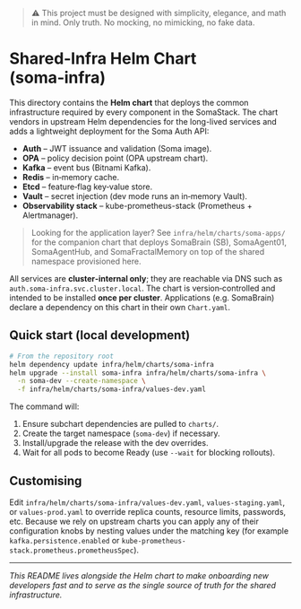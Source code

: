 > :warning: This project must be designed with simplicity, elegance, and math in mind. Only truth. No mocking, no mimicking, no fake data.

# Shared‑Infra Helm Chart (soma‑infra)

This directory contains the **Helm chart** that deploys the common infrastructure
required by every component in the SomaStack. The chart vendors in upstream
Helm dependencies for the long-lived services and adds a lightweight deployment
for the Soma Auth API:

* **Auth** – JWT issuance and validation (Soma image).
* **OPA** – policy decision point (OPA upstream chart).
* **Kafka** – event bus (Bitnami Kafka).
* **Redis** – in‑memory cache.
* **Etcd** – feature‑flag key‑value store.
* **Vault** – secret injection (dev mode runs an in‑memory Vault).
* **Observability stack** – kube-prometheus-stack (Prometheus + Alertmanager).

> Looking for the application layer? See `infra/helm/charts/soma-apps/` for the
> companion chart that deploys SomaBrain (SB), SomaAgent01, SomaAgentHub, and
> SomaFractalMemory on top of the shared namespace provisioned here.

All services are **cluster‑internal only**; they are reachable via DNS such as
`auth.soma‑infra.svc.cluster.local`.  The chart is version‑controlled and
intended to be installed **once per cluster**.  Applications (e.g. SomaBrain)
declare a dependency on this chart in their own `Chart.yaml`.

## Quick start (local development)

```bash
# From the repository root
helm dependency update infra/helm/charts/soma-infra
helm upgrade --install soma-infra infra/helm/charts/soma-infra \
  -n soma-dev --create-namespace \
  -f infra/helm/charts/soma-infra/values-dev.yaml
```

The command will:
1. Ensure subchart dependencies are pulled to `charts/`.
2. Create the target namespace (`soma-dev`) if necessary.
3. Install/upgrade the release with the dev overrides.
4. Wait for all pods to become Ready (use `--wait` for blocking rollouts).

## Customising

Edit `infra/helm/charts/soma-infra/values-dev.yaml`,
`values-staging.yaml`, or `values-prod.yaml` to override replica counts,
resource limits, passwords, etc. Because we rely on upstream charts you can
apply any of their configuration knobs by nesting values under the matching key
(for example `kafka.persistence.enabled` or
`kube-prometheus-stack.prometheus.prometheusSpec`).

---

*This README lives alongside the Helm chart to make onboarding new developers
fast and to serve as the single source of truth for the shared infrastructure.*
